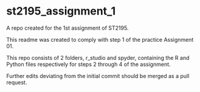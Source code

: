 # st2195_assignment_1
A repo created for the 1st assignment of ST2195.

This readme was created to comply with step 1 of the practice Assignment 01.

This repo consists of 2 folders, r_studio and spyder, containing the R and Python files respectively for steps 2 through 4 of the assignment.

Further edits deviating from the initial commit should be merged as a pull request.
